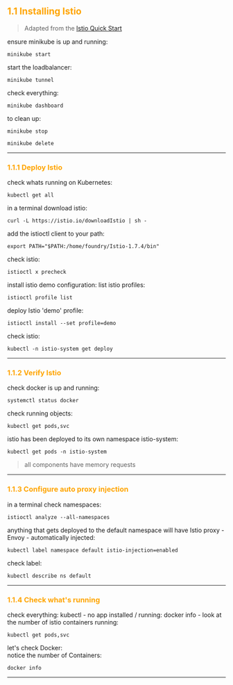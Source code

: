 ## <font color="orange"> 1.1 Installing Istio </font>

> Adapted from the [Istio Quick Start](https://istio.io/docs/setup/kubernetes/quick-start/)  

ensure minikube is up and running:
```
minikube start
```
start the loadbalancer:
```
minikube tunnel
```
check everything:
```
minikube dashboard
```

to clean up:
```
minikube stop
```
```
minikube delete
```
---

### <font color="orange"> 1.1.1 Deploy Istio </font>
check whats running on Kubernetes:
```
kubectl get all
```

in a terminal download istio: 
```
curl -L https://istio.io/downloadIstio | sh -
```
add the istioctl client to your path:
```
export PATH="$PATH:/home/foundry/Istio-1.7.4/bin"
```
check istio:
```
istioctl x precheck
```

install istio demo configuration:
list istio profiles:
```
istioctl profile list
```
deploy Istio 'demo' profile:
```
istioctl install --set profile=demo
```
check istio:
```
kubectl -n istio-system get deploy
```
---

### <font color="orange"> 1.1.2 Verify Istio </font>
check docker is up and running:
```
systemctl status docker
```

check running objects:
```
kubectl get pods,svc
```
istio has been deployed to its own namespace istio-system:
```
kubectl get pods -n istio-system
```
> all components have memory requests
---

### <font color="orange"> 1.1.3 Configure auto proxy injection </font>
in a terminal check namespaces:
```
istioctl analyze --all-namespaces
```
anything that gets deployed to the default namespace will have Istio proxy - Envoy - automatically injected: 
```
kubectl label namespace default istio-injection=enabled
```
check label:
```
kubectl describe ns default
```

---

### <font color="orange"> 1.1.4 Check what's running </font>
check everything:
kubectl - no app installed / running:
docker info - look at the number of istio containers running:
```
kubectl get pods,svc
```
let's check Docker:  
notice the number of Containers:
```
docker info
```
---